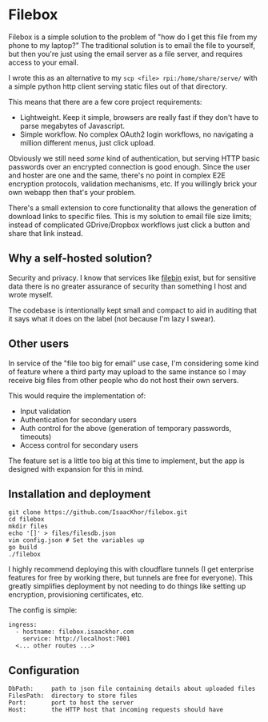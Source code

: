 # Filebox

Filebox is a simple solution to the problem of "how do I get this file
from my phone to my laptop?" The traditional solution is to email the file to
yourself, but then you're just using the email server as a file server, and
requires access to your email.

I wrote this as an alternative to my `scp <file> rpi:/home/share/serve/`
with a simple python http client serving static files out of that directory.

This means that there are a few core project requirements:

- Lightweight. Keep it simple, browsers are really fast if they don't
  have to parse megabytes of Javascript.
- Simple workflow. No complex OAuth2 login workflows, no navigating a million
  different menus, just click upload.

Obviously we still need *some* kind of authentication, but serving HTTP
basic passwords over an encrypted connection is good enough. Since the user
and hoster are one and the same, there's no point in complex E2E encryption
protocols, validation mechanisms, etc. If you willingly brick your own webapp
then that's your problem.

There's a small extension to core functionality that allows the generation
of download links to specific files. This is my solution to email file size
limits; instead of complicated GDrive/Dropbox workflows just click a button
and share that link instead.

## Why a self-hosted solution?

Security and privacy. I know that services like [filebin](https://filebin.net/)
exist, but for sensitive data there is no greater assurance of security than
something I host and wrote myself.

The codebase is intentionally kept small and compact to aid in auditing that
it says what it does on the label (not because I'm lazy I swear).

## Other users

In service of the "file too big for email" use case, I'm considering some 
kind of feature where a third party may upload to the same instance so I may 
receive big files from other people who do not host their own servers.

This would require the implementation of:

- Input validation
- Authentication for secondary users
- Auth control for the above (generation of temporary passwords, timeouts)
- Access control for secondary users

The feature set is a little too big at this time to implement, but the app
is designed with expansion for this in mind.

## Installation and deployment

```
git clone https://github.com/IsaacKhor/filebox.git
cd filebox
mkdir files
echo '[]' > files/filesdb.json
vim config.json # Set the variables up
go build
./filebox
```

I highly recommend deploying this with cloudflare tunnels (I get enterprise
features for free by working there, but tunnels are free for everyone). This
greatly simplifies deployment by not needing to do things like setting up
encryption, provisioning certificates, etc.

The config is simple:

```
ingress:
  - hostname: filebox.isaackhor.com
    service: http://localhost:7001
  <... other routes ...>
```

## Configuration

```
DbPath:     path to json file containing details about uploaded files
FilesPath:  directory to store files
Port:       port to host the server
Host:       the HTTP host that incoming requests should have
```
